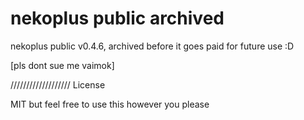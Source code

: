 # nekoplus public archived
nekoplus public v0.4.6, archived before it goes paid for future use :D

[pls dont sue me vaimok]

///////////////////
License

MIT but feel free to use this however you please
